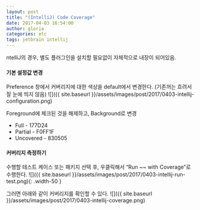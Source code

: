 ```yaml
---
layout: post
title: "(IntelliJ) Code Coverage"
date: 2017-04-03 16:54:00
author: gloria
categories: etc
tags: jetbrain intellij
---
```


ntelliJ의 경우, 별도 플러그인을 설치할 필요없이 자체적으로 내장이 되어있음.

#### 기본 설정값 변경
Preference 창에서 커버리지에 대한 색상을 default에서 변경한다. (기존꺼는 흐려서 잘 눈에 띄지 않음)
![]({{ site.baseurl }}/assets/images/post/2017/0403-intellij-configuration.png)

Foreground에 체크된 것을 해제하고, Background로 변경
- Full - 177D24
- Partial - F0FF1F
- Uncovered - 830505

#### 커버리지 측정하기
수행할 테스트 케이스 또는 패키지 선택 후, 우클릭해서 “Run ~~ with Coverage”로 수행한다.
![]({{ site.baseurl }}/assets/images/post/2017/0403-intellij-run-test.png){: .width-50 }

그러면 아래와 같이 커버리지를 확인할 수 있다.
![]({{ site.baseurl }}/assets/images/post/2017/0403-intellij-coverage.png)

